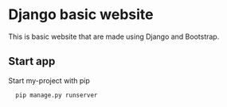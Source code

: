 
# Django basic website

This is basic website that are made using Django and Bootstrap.

## Start app

Start my-project with pip

```bash
  pip manage.py runserver
```
    